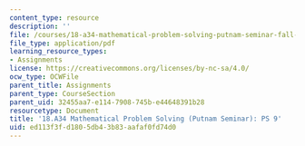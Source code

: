 ```yaml
---
content_type: resource
description: ''
file: /courses/18-a34-mathematical-problem-solving-putnam-seminar-fall-2018/ed113f3fd1805db43b83aafaf0fd74d0_MIT18_A34F18PS9.pdf
file_type: application/pdf
learning_resource_types:
- Assignments
license: https://creativecommons.org/licenses/by-nc-sa/4.0/
ocw_type: OCWFile
parent_title: Assignments
parent_type: CourseSection
parent_uid: 32455aa7-e114-7908-745b-e44648391b28
resourcetype: Document
title: '18.A34 Mathematical Problem Solving (Putnam Seminar): PS 9'
uid: ed113f3f-d180-5db4-3b83-aafaf0fd74d0
---
```

